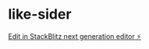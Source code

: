 # like-sider

[Edit in StackBlitz next generation editor ⚡️](https://stackblitz.com/~/github.com/googlebox007/like-sider)